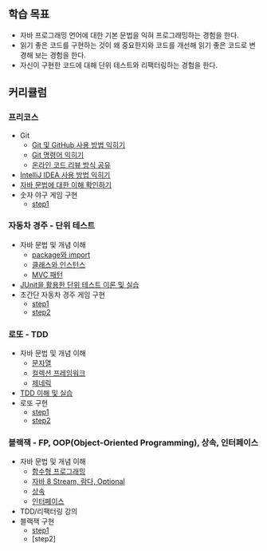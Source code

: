 ## 학습 목표
- 자바 프로그래밍 언어에 대한 기본 문법을 익혀 프로그래밍하는 경험을 한다.
- 읽기 좋은 코드를 구현하는 것이 왜 중요한지와 코드를 개선해 읽기 좋은 코드로 변경해 보는 경험을 한다.
- 자신이 구현한 코드에 대해 단위 테스트와 리팩터링하는 경험을 한다.

## 커리큘럼

### 프리코스
- Git
  - [Git 및 GitHub 사용 방법 익히기](https://github.com/LEE-Yerim/nextstep/blob/main/src/main/java/study0/Git.md)
  - [Git 명령어 익히기](https://github.com/LEE-Yerim/nextstep/blob/main/src/main/java/study0/Git-Command.md)  
  - [온라인 코드 리뷰 방식 공유](https://github.com/LEE-Yerim/nextstep/blob/main/src/main/java/study0/Git-CodeReview.md)
- [IntelliJ IDEA 사용 방법 익히기](https://github.com/LEE-Yerim/nextstep/blob/main/src/main/java/study0/Intelli-J.md)
- [자바 문법에 대한 이해 확인하기](https://github.com/LEE-Yerim/nextstep/blob/main/src/main/java/study0/Java.md)
- 숫자 야구 게임 구현
  - [step1](https://github.com/LEE-Yerim/java-baseball-precourse/tree/step1)

### 자동차 경주 - 단위 테스트
- 자바 문법 및 개념 이해
  - [package와 import](https://github.com/LEE-Yerim/nextstep/blob/main/src/main/java/study1/Package.md)
  - [클래스와 인스턴스](https://github.com/LEE-Yerim/nextstep/blob/main/src/main/java/study1/Class.md)
  - [MVC 패턴](https://github.com/LEE-Yerim/nextstep/blob/main/src/main/java/study1/MVC.md)
- [JUnit을 활용한 단위 테스트 이론 및 실습](https://github.com/LEE-Yerim/nextstep/blob/main/src/main/java/study1/JUnit.md)
- 초간단 자동차 경주 게임 구현
  - [step1](https://github.com/LEE-Yerim/java-racingcar/tree/step1)
  - [step2](https://github.com/LEE-Yerim/java-racingcar/tree/step2)

### 로또 - TDD
- 자바 문법 및 개념 이해
  - [문자열](https://github.com/LEE-Yerim/nextstep/blob/main/src/main/java/study2/String.md)
  - [컬렉션 프레임워크](https://github.com/LEE-Yerim/nextstep/blob/main/src/main/java/study2/Collection.md)
  - [제네릭](https://github.com/LEE-Yerim/nextstep/blob/main/src/main/java/study2/Generic.md)
- [TDD 이해 및 실습](https://github.com/LEE-Yerim/nextstep/blob/main/src/main/java/study2/TDD.md)
- 로또 구현
  - [step1](https://github.com/LEE-Yerim/java-lotto/tree/step1)
  - [step2](https://github.com/LEE-Yerim/java-lotto/tree/step2)

### 블랙잭 - FP, OOP(Object-Oriented Programming), 상속, 인터페이스
- 자바 문법 및 개념 이해
  - [함수형 프로그래밍](https://github.com/LEE-Yerim/nextstep/blob/main/src/main/java/study3/FunctionalProgramming.md)
  - [자바 8 Stream, 람다, Optional](https://github.com/LEE-Yerim/nextstep/blob/main/src/main/java/study3/Lambda.md)
  - [상속](https://github.com/LEE-Yerim/nextstep/blob/main/src/main/java/study3/Inheritance.md)
  - [인터페이스](https://github.com/LEE-Yerim/nextstep/blob/main/src/main/java/study3/Interface.md)
- TDD/리팩터링 강의
- 블랙잭 구현
  - [step1](https://github.com/LEE-Yerim/java-blackjack/tree/step1)
  - [step2]
  